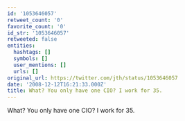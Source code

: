 ```yaml
---
id: '1053646057'
retweet_count: '0'
favorite_count: '0'
id_str: '1053646057'
retweeted: false
entities:
  hashtags: []
  symbols: []
  user_mentions: []
  urls: []
original_url: https://twitter.com/jth/status/1053646057
date: '2008-12-12T16:21:33.000Z'
title: What? You only have one CIO? I work for 35.
---
```


What? You only have one CIO? I work for 35.